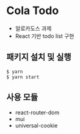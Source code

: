 # Cola Todo 

- 알로카도스 과제
- React 기반 todo list 구현


## 패키지 설치 및 실행

```
$ yarn
$ yarn start
```

## 사용 모듈

- react-router-dom
- mui
- universal-cookie